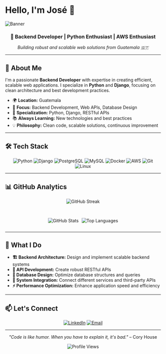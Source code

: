 
# Hello, I'm José 👋

![Banner](https://github.com/user-attachments/assets/91788c75-0ee3-4ca8-ade1-8d4ce9b47d08)

<div align="center">
  <h3>🚀 Backend Developer | Python Enthusiast | AWS Enthusiast</h3>
  <p><em>Building robust and scalable web solutions from Guatemala 🇬🇹</em></p>
</div>

---

## 🤖 About Me

I'm a passionate **Backend Developer** with expertise in creating efficient, scalable web applications. I specialize in **Python** and **Django**, focusing on clean architecture and best development practices.

- 🌍 **Location:** Guatemala
- 💼 **Focus:** Backend Development, Web APIs, Database Design
- 🎯 **Specialization:** Python, Django, RESTful APIs
- 📚 **Always Learning:** New technologies and best practices
- 💡 **Philosophy:** Clean code, scalable solutions, continuous improvement

---

## 🛠️ Tech Stack

<div align="center">

![Python](https://img.shields.io/badge/Python-3776AB?style=for-the-badge&logo=python&logoColor=white)
![Django](https://img.shields.io/badge/Django-092E20?style=for-the-badge&logo=django&logoColor=white)
![PostgreSQL](https://img.shields.io/badge/PostgreSQL-316192?style=for-the-badge&logo=postgresql&logoColor=white)
![MySQL](https://img.shields.io/badge/MySQL-4479A1?style=for-the-badge&logo=mysql&logoColor=white)
![Docker](https://img.shields.io/badge/Docker-2496ED?style=for-the-badge&logo=docker&logoColor=white)
![AWS](https://img.shields.io/badge/AWS-232F3E?style=for-the-badge&logo=amazonaws&logoColor=white)
![Git](https://img.shields.io/badge/Git-F05032?style=for-the-badge&logo=git&logoColor=white)
![Linux](https://img.shields.io/badge/Linux-FCC624?style=for-the-badge&logo=linux&logoColor=black)

</div>

---

## 📊 GitHub Analytics

<div align="center">

![GitHub Streak](https://github-readme-streak-stats.herokuapp.com?user=BrayanTM&theme=prussian&hide_border=true&border_radius=10)

<br/>

<div style="display: flex; justify-content: center; gap: 10px;">

![GitHub Stats](https://github-readme-stats.vercel.app/api?username=BrayanTM&show_icons=true&theme=prussian&hide_border=true&border_radius=10&rank_icon=github)

![Top Languages](https://github-readme-stats.vercel.app/api/top-langs/?username=BrayanTM&layout=compact&theme=prussian&hide_border=true&border_radius=10&card_width=350)

</div>

</div>

---

## 🎯 What I Do

- **🏗️ Backend Architecture:** Design and implement scalable backend systems
- **🔗 API Development:** Create robust RESTful APIs
- **💾 Database Design:** Optimize database structures and queries
- **🔧 System Integration:** Connect different services and third-party APIs
- **⚡ Performance Optimization:** Enhance application speed and efficiency

---

## 📫 Let's Connect

<div align="center">

[![LinkedIn](https://img.shields.io/badge/LinkedIn-0077B5?style=for-the-badge&logo=linkedin&logoColor=white)](https://www.linkedin.com/in/josebtm/)
[![Email](https://img.shields.io/badge/Email-D14836?style=for-the-badge&logo=gmail&logoColor=white)](mailto:brayantebelan-work@outlook.com)

</div>

---

<div align="center">
  <p><em>"Code is like humor. When you have to explain it, it's bad."</em> – Cory House</p>
  
  ![Profile Views](https://komarev.com/ghpvc/?username=BrayanTM&color=blueviolet&style=flat-square&label=Profile+Views)
</div>
